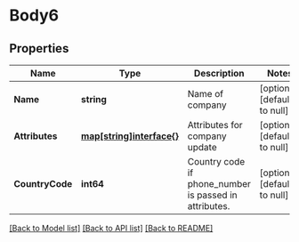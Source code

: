 # Body6

## Properties
Name | Type | Description | Notes
------------ | ------------- | ------------- | -------------
**Name** | **string** | Name of company | [optional] [default to null]
**Attributes** | [**map[string]interface{}**](interface{}.md) | Attributes for company update | [optional] [default to null]
**CountryCode** | **int64** | Country code if phone_number is passed in attributes. | [optional] [default to null]

[[Back to Model list]](../README.md#documentation-for-models) [[Back to API list]](../README.md#documentation-for-api-endpoints) [[Back to README]](../README.md)


